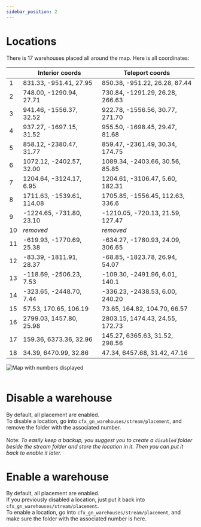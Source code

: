 ```yaml
---
sidebar_position: 2
---
```


# Locations

There is 17 warehouses placed all around the map.
Here is all coordinates:

<!-- Coords table -->
| | Interior coords | Teleport coords |
| --- | --- | --- |
| 1 | 831.33, -951.41, 27.95 | 850.38, -951.22, 26.28, 87.44 |
| 2 | 748.00, -1290.94, 27.71 | 730.84, -1291.29, 26.28, 266.63 |
| 3 | 941.46, -1556.37, 32.52 | 922.78, -1556.56, 30.77, 271.70 |
| 4 | 937.27, -1697.15, 31.52 | 955.50, -1698.45, 29.47, 81.68 |
| 5 | 858.12, -2380.47, 31.77 | 859.47, -2361.49, 30.34, 174.75 |
| 6 | 1072.12, -2402.57, 32.00 | 1089.34, -2403.66, 30.56, 85.85 |
| 7 | 1204.64, -3124.17, 6.95 | 1204.61, -3106.47, 5.60, 182.31 |
| 8 | 1711.63, -1539.61, 114.08 | 1705.85, -1556.45, 112.63, 336.6 |
| 9 | -1224.65, -731.80, 23.10 | -1210.05, -720.13, 21.59, 127.47 |
| 10 | *removed* | *removed* |
| 11 | -619.93, -1770.69, 25.38 | -634.27, -1780.93, 24.09, 306.65 |
| 12 | -83.39, -1811.91, 28.37 | -68.85, -1823.78, 26.94, 54.07 |
| 13 | -118.69, -2506.23, 7.53 | -109.30, -2491.96, 6.01, 140.1 |
| 14 | -323.65, -2448.70, 7.44 | -336.23, -2438.53, 6.00, 240.20 |
| 15 | 57.53, 170.65, 106.19 | 73.65, 164.82, 104.70, 66.57 |
| 16 | 2799.03, 1457.80, 25.98 | 2803.15, 1474.43, 24.55, 172.73 |
| 17 | 159.36, 6373.36, 32.96 | 145.27, 6365.63, 31.52, 298.56 |
| 18 | 34.39, 6470.99, 32.86 | 47.34, 6457.68, 31.42, 47.16 |

<!-- Image -->
<img src="/img/gn_warehouses_gtav_map.webp" alt="Map with numbers displayed" />

<!-- Spacer -->
<br/>
<br/>

<!-- Usage -->
# Disable a warehouse
By default, all placement are enabled.<br/>
To disable a location, go into `cfx_gn_warehouses/stream/placement`, and remove the folder with the associated number.<br/><br/>
Note: *To easily keep a backup, you suggest you to create a `disabled` folder beside the stream folder and store the location in it. Then you can put it back to enable it later.*

# Enable a warehouse
By default, all placement are enabled.<br/>
If you previously disabled a location, just put it back into `cfx_gn_warehouses/stream/placement`.<br/>
To enable a location, go into `cfx_gn_warehouses/stream/placement`, and make sure the folder with the associated number is here.
